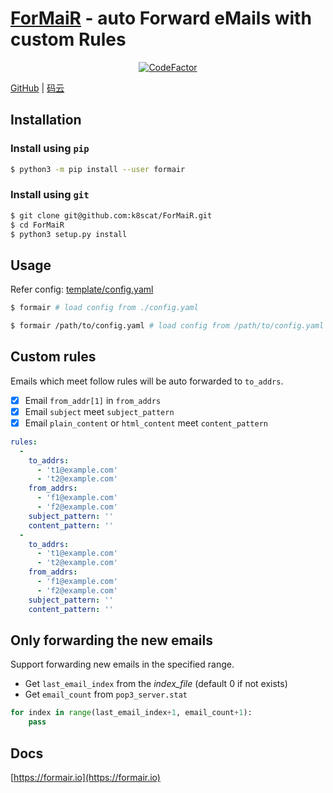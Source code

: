 # [ForMaiR](https://formair.io) - auto Forward eMails with custom Rules

<p align="center">
  <a href="https://www.codefactor.io/repository/github/k8scat/formair"><img src="https://www.codefactor.io/repository/github/k8scat/formair/badge" alt="CodeFactor" /></a>
</p>

<p>
  <a href="https://github.com/k8scat/ForMaiR">GitHub</a> |
  <a href="https://gitee.com/hsowan/ForMaiR">码云</a>
</p>

## Installation

### Install using `pip`

```bash
$ python3 -m pip install --user formair
```

### Install using `git`

```bash
$ git clone git@github.com:k8scat/ForMaiR.git
$ cd ForMaiR
$ python3 setup.py install
```

## Usage

Refer config: [template/config.yaml](https://github.com/k8scat/ForMaiR/blob/master/template/config.yaml)

```bash
$ formair # load config from ./config.yaml

$ formair /path/to/config.yaml # load config from /path/to/config.yaml
```

## Custom rules

Emails which meet follow rules will be auto forwarded to `to_addrs`.

- [x] Email `from_addr[1]` in `from_addrs`
- [x] Email `subject` meet `subject_pattern`
- [x] Email `plain_content` or `html_content` meet `content_pattern`

```yaml
rules:
  -
    to_addrs:
      - 't1@example.com'
      - 't2@example.com'
    from_addrs:
      - 'f1@example.com'
      - 'f2@example.com'
    subject_pattern: ''
    content_pattern: ''
  -
    to_addrs:
      - 't1@example.com'
      - 't2@example.com'
    from_addrs:
      - 'f1@example.com'
      - 'f2@example.com'
    subject_pattern: ''
    content_pattern: ''
```

## Only forwarding the new emails

Support forwarding new emails in the specified range.

- Get `last_email_index` from the _index_file_ (default 0 if not exists)
- Get `email_count` from `pop3_server.stat`

```python
for index in range(last_email_index+1, email_count+1):
    pass
```

## Docs

[https://formair.io](https://formair.io)
